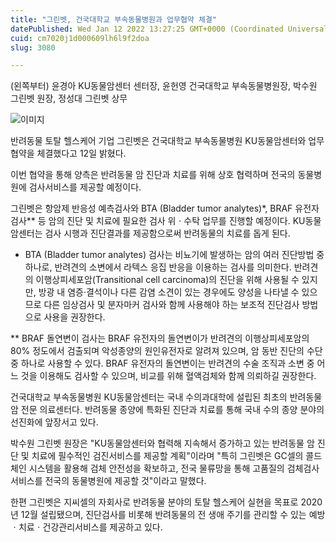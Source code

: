 ```yaml
---
title: "그린벳, 건국대학교 부속동물병원과 업무협약 체결"
datePublished: Wed Jan 12 2022 13:27:25 GMT+0000 (Coordinated Universal Time)
cuid: cm7020j1d000609lh6l9f2doa
slug: 3080

---
```



(왼쪽부터) 윤경아 KU동물암센터 센터장, 윤헌영 건국대학교 부속동물병원장, 박수원 그린벳 원장, 정성대 그린벳 상무

![이미지](https://cdn.hashnode.com/res/hashnode/image/upload/v1739252468255/a960d2aa-c0c2-414b-b6b3-526d8842c476.jpeg)

반려동물 토탈 헬스케어 기업 그린벳은 건국대학교 부속동물병원 KU동물암센터와 업무협약을 체결했다고 12일 밝혔다.

이번 협약을 통해 양측은 반려동물 암 진단과 치료를 위해 상호 협력하며 전국의 동물병원에 검사서비스를 제공할 예정이다.

그린벳은 항암제 반응성 예측검사와 BTA (Bladder tumor analytes)*, BRAF 유전자 검사** 등 암의 진단 및 치료에 필요한 검사 위ㆍ수탁 업무를 진행할 예정이다. KU동물암센터는 검사 시행과 진단결과를 제공함으로써 반려동물의 치료를 돕게 된다.

* BTA (Bladder tumor analytes) 검사는 비뇨기에 발생하는 암의 여러 진단방법 중 하나로, 반려견의 소변에서 라텍스 응집 반응을 이용하는 검사를 의미한다. 반려견의 이행상피세포암(Transitional cell carcinoma)의 진단을 위해 사용될 수 있지만, 방광 내 염증·결석이나 다른 감염 소견이 있는 경우에도 양성을 나타낼 수 있으므로 다른 임상검사 및 분자마커 검사와 함께 사용해야 하는 보조적 진단검사 방법으로 사용을 권장한다.

** BRAF 돌연변이 검사는 BRAF 유전자의 돌연변이가 반려견의 이행상피세포암의 80% 정도에서 검출되며 악성종양의 원인유전자로 알려져 있으며, 암 동반 진단의 수단 중 하나로 사용할 수 있다. BRAF 유전자의 돌연변이는 반려견의 수술 조직과 소변 중 어느 것을 이용해도 검사할 수 있으며, 비교를 위해 혈액검체와 함께 의뢰하길 권장한다.

건국대학교 부속동물병원 KU동물암센터는 국내 수의과대학에 설립된 최초의 반려동물 암 전문 의료센터다. 반려동물 종양에 특화된 진단과 치료를 통해 국내 수의 종양 분야의 선진화에 앞장서고 있다.

박수원 그린벳 원장은 "KU동물암센터와 협력해 지속해서 증가하고 있는 반려동물 암 진단 및 치료에 필수적인 검진서비스를 제공할 계획"이라며 "특히 그린벳은 GC셀의 콜드체인 시스템을 활용해 검체 안전성을 확보하고, 전국 물류망을 통해 고품질의 검체검사 서비스를 전국의 동물병원에 제공할 것"이라고 말했다.

한편 그린벳은 지씨셀의 자회사로 반려동물 분야의 토탈 헬스케어 실현을 목표로 2020년 12월 설립됐으며, 진단검사를 비롯해 반려동물의 전 생애 주기를 관리할 수 있는 예방ㆍ치료ㆍ건강관리서비스를 제공하고 있다.